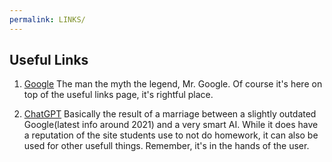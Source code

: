 ```yaml
---
permalink: LINKS/
---
```


## Useful Links

1. [Google](google.com)
   The man the myth the legend, Mr. Google. Of course it's here on top of the useful links page, it's rightful place.
   
2. [ChatGPT](chat.openai.com/chat)
   Basically the result of a marriage between a slightly outdated Google(latest info around 2021) and a very smart AI. While it does have a reputation
   of the site students use to not do homework, it can also be used for other usefull things. Remember, it's in the hands of the user.
